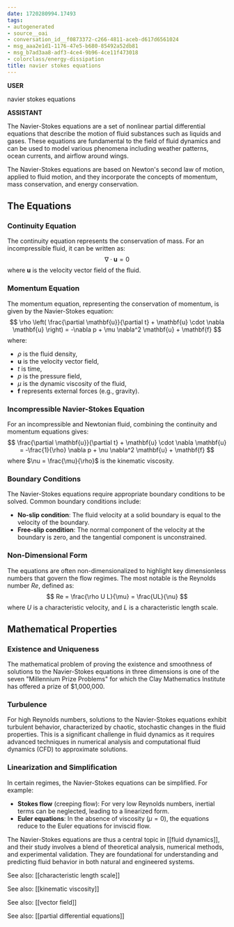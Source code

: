 ```yaml
---
date: 1720280994.17493
tags:
- autogenerated
- source__oai
- conversation_id__f0873372-c266-4811-aceb-d617d6561024
- msg_aaa2e1d1-1176-47e5-b680-85492a52db81
- msg_b7ad3aa8-adf3-4ce4-9b96-4ce11f473018
- colorclass/energy-dissipation
title: navier stokes equations
---
```


**USER**

navier stokes equations


**ASSISTANT**

The Navier-Stokes equations are a set of nonlinear partial differential equations that describe the motion of fluid substances such as liquids and gases. These equations are fundamental to the field of fluid dynamics and can be used to model various phenomena including weather patterns, ocean currents, and airflow around wings.

The Navier-Stokes equations are based on Newton's second law of motion, applied to fluid motion, and they incorporate the concepts of momentum, mass conservation, and energy conservation.

## The Equations

### Continuity Equation
The continuity equation represents the conservation of mass. For an incompressible fluid, it can be written as:
$$
\nabla \cdot \mathbf{u} = 0
$$
where $\mathbf{u}$ is the velocity vector field of the fluid.

### Momentum Equation
The momentum equation, representing the conservation of momentum, is given by the Navier-Stokes equation:
$$
\rho \left( \frac{\partial \mathbf{u}}{\partial t} + \mathbf{u} \cdot \nabla \mathbf{u} \right) = -\nabla p + \mu \nabla^2 \mathbf{u} + \mathbf{f}
$$
where:
- $\rho$ is the fluid density,
- $\mathbf{u}$ is the velocity vector field,
- $t$ is time,
- $p$ is the pressure field,
- $\mu$ is the dynamic viscosity of the fluid,
- $\mathbf{f}$ represents external forces (e.g., gravity).

### Incompressible Navier-Stokes Equation
For an incompressible and Newtonian fluid, combining the continuity and momentum equations gives:
$$
\frac{\partial \mathbf{u}}{\partial t} + \mathbf{u} \cdot \nabla \mathbf{u} = -\frac{1}{\rho} \nabla p + \nu \nabla^2 \mathbf{u} + \mathbf{f}
$$
where $\nu = \frac{\mu}{\rho}$ is the kinematic viscosity.

### Boundary Conditions
The Navier-Stokes equations require appropriate boundary conditions to be solved. Common boundary conditions include:
- **No-slip condition**: The fluid velocity at a solid boundary is equal to the velocity of the boundary.
- **Free-slip condition**: The normal component of the velocity at the boundary is zero, and the tangential component is unconstrained.

### Non-Dimensional Form
The equations are often non-dimensionalized to highlight key dimensionless numbers that govern the flow regimes. The most notable is the Reynolds number $Re$, defined as:
$$
Re = \frac{\rho U L}{\mu} = \frac{UL}{\nu}
$$
where $U$ is a characteristic velocity, and $L$ is a characteristic length scale.

## Mathematical Properties
### Existence and Uniqueness
The mathematical problem of proving the existence and smoothness of solutions to the Navier-Stokes equations in three dimensions is one of the seven "Millennium Prize Problems" for which the Clay Mathematics Institute has offered a prize of $1,000,000.

### Turbulence
For high Reynolds numbers, solutions to the Navier-Stokes equations exhibit turbulent behavior, characterized by chaotic, stochastic changes in the fluid properties. This is a significant challenge in fluid dynamics as it requires advanced techniques in numerical analysis and computational fluid dynamics (CFD) to approximate solutions.

### Linearization and Simplification
In certain regimes, the Navier-Stokes equations can be simplified. For example:
- **Stokes flow** (creeping flow): For very low Reynolds numbers, inertial terms can be neglected, leading to a linearized form.
- **Euler equations**: In the absence of viscosity ($\mu = 0$), the equations reduce to the Euler equations for inviscid flow.

The Navier-Stokes equations are thus a central topic in [[fluid dynamics]], and their study involves a blend of theoretical analysis, numerical methods, and experimental validation. They are foundational for understanding and predicting fluid behavior in both natural and engineered systems.

See also: [[characteristic length scale]]


See also: [[kinematic viscosity]]


See also: [[vector field]]


See also: [[partial differential equations]]